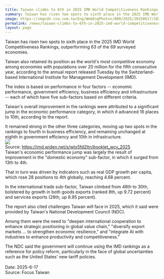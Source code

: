 ```yaml
---
title: Taiwan climbs to 6th in 2025 IMD World Competitiveness Rankings
summary: Taiwan has risen two spots to sixth place in the 2025 IMD World Competitiveness Rankings, outperforming 63 of the 69 surveyed economies.
image: https://imgcdn.cna.com.tw/Eng/WebEngPhotos/800/2025/20250617/1024x682_731114990169.jpg
permalink: /news/taiwan-climbs-to-6th-in-2025-imd-world-competitiveness-rankings/
layout: page
---
```

Taiwan has risen two spots to sixth place in the 2025 IMD World Competitiveness Rankings, outperforming 63 of the 69 surveyed economies.

Taiwan also retained its position as the world's most competitive economy among economies with populations over 20 million for the fifth consecutive year, according to the annual report released Tuesday by the Switzerland-based International Institute for Management Development (IMD).

The index is based on performance in four factors -- economic performance, government efficiency, business efficiency and infrastructure -- each of which have five sub-factors based on different criteria.

Taiwan's overall improvement in the rankings were attributed to a significant jump in the economic performance category, in which it advanced 16 places to 10th, according to the report.

It remained strong in the other three categories, moving up two spots in the rankings to fourth in business efficiency, and remaining unchanged at eighth in government efficiency and 10th in infrastructure.
<br/>
<img src="https://imgcdn.cna.com.tw/Eng/WebEngPhotos/800/2025/20250617/618x398_605322359386.jpg" />
<br/>
Source: https://imd.widen.net/s/wtx5fd2ltn/booklet_wcy_2025
<br/>
Taiwan's economic performance jump was largely the result of improvement in the "domestic economy" sub-factor, in which it surged from 13th to 4th.

That in turn was driven by indicators such as real GDP growth per capita, which rose 28 positions to 4th globally, reaching 4.68 percent.

In the international trade sub-factor, Taiwan climbed from 48th to 30th, bolstered by growth in both goods exports (ranked 8th, up 9.72 percent) and services exports (28th, up 8.95 percent).

The report also cited challenges Taiwan will face in 2025, which it said were provided by Taiwan's National Development Council (NDC).

Among them were the need to "deepen international cooperation to enhance strategic positioning in global value chain," "diversify export markets ... to strengthen economic resilience," and "integrate AI with industries to enhance productivity and competitiveness."

The NDC said the government will continue using the IMD rankings as a reference for policy reform, particularly in the face of global uncertainties such as the United States' new tariff policies.
<br/>
<br/>
Date: 2025-6-17
<br/>
Source: Focus Taiwan
